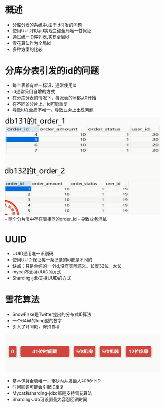 # 概述

- 分库分表的系统中,由于id引发的问题
- 使用UUID作为id实现主键全局唯一性保证
- 通过统一ID序列表,实现全局id
-  雪花算法作为全局id
- 多种方案的比较

# 分库分表引发的id的问题

- 每个表都有唯一标识，通常使用id
- id通常采用自增的方式
- 在分库分表的情况下，每张表的id都从0开始
- 在不同的分片上，id可能重复
- 导致id在全局不唯一，导致业务上出现问题
 <img src="pictures/分布式全局id.assets/image-20220620220054659.png" alt="image-20220620220054659" style="zoom:50%;" />
- 两个分片表中存在着相同的order_id
- 导致业务混乱

# UUID

- UUID通用唯一识别码
- 使用UUID,保证每一条记录的id都是不同的
- 缺点：只是单纯的一个id,没有实际意义。长度32位，太长
- mycat不支持UUID的方式
- Sharding-jdb支持UUID的方式

# 雪花算法

- SnowFlake是Twitter提出的分布式ID算法
- 一个64bit的long型的数字
- 引入了时间戳，保持自增

![image-20220620220950842](pictures/分布式全局id.assets/image-20220620220950842.png)

- 基本保持全局唯一，毫秒内并发最大4096个ID
- 时间回调可能会引起ID重复
- Mycat和sharding-jdbc都是支持雪花算法
- Sharding-Jdb可设置最大容忍回调时间





